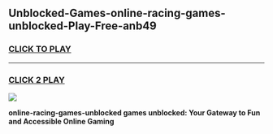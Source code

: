 
## Unblocked-Games-online-racing-games-unblocked-Play-Free-anb49
<h3>
<a href="https://premium76.site?title=online-racing-games-unblocked&ref=15A">CLICK TO PLAY</a></h3>
<hr>

<h3>
<a href="https://premium76.site?title=online-racing-games-unblocked&ref=15A">CLICK 2 PLAY</a>
  
</h3>

<a href="https://premium76.site?title=online-racing-games-unblocked&ref=15A"><img src="https://clearcache.store/games.png"></a>


**online-racing-games-unblocked games unblocked: Your Gateway to Fun and Accessible Online Gaming**

